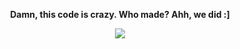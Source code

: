 <p align="center"> 
    <b>Damn, this code is crazy. Who made? Ahh, we did :]</b> 
</p> 

<p align="center"> 
    <img src="https://c.tenor.com/P-9UDYE8oJEAAAAC/tenor.gif">
</p>